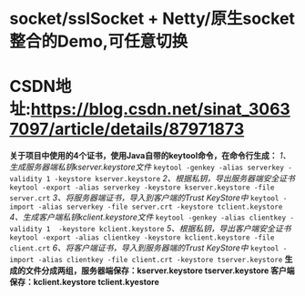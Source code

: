  # socket/sslSocket + Netty/原生socket 整合的Demo,可任意切换
 # CSDN地址:https://blog.csdn.net/sinat_30637097/article/details/87971873
**关于项目中使用的4个证书，使用Java自带的keytool命令，在命令行生成：**
    _1、生成服务器端私钥kserver.keystore文件_
        `keytool -genkey -alias serverkey -validity 1 -keystore kserver.keystore`
    _2、根据私钥，导出服务器端安全证书_
        `keytool -export -alias serverkey -keystore kserver.keystore -file server.crt` 
    _3、将服务器端证书，导入到客户端的Trust KeyStore中_
        `keytool -import -alias serverkey -file server.crt -keystore tclient.keystore`
    _4、生成客户端私钥kclient.keystore文件_
        `keytool -genkey -alias clientkey -validity 1  -keystore kclient.keystore`
    _5、根据私钥，导出客户端安全证书_
        `keytool -export -alias clientkey -keystore kclient.keystore -file client.crt`
    _6、将客户端证书，导入到服务器端的Trust KeyStore中_
        `keytool -import -alias clientkey -file client.crt -keystore tserver.keystore`
**生成的文件分成两组，服务器端保存：kserver.keystore tserver.keystore 客户端保存：kclient.keystore  tclient.kyestore**
